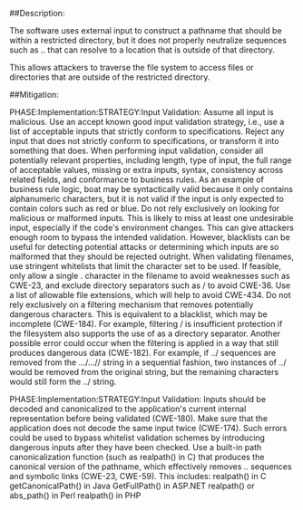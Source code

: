 ##Description:

The software uses external input to construct a pathname that should be within a restricted directory, but it does not properly neutralize sequences such as .. that can resolve to a location that is outside of that directory.

This allows attackers to traverse the file system to access files or directories that are outside of the restricted directory.

##Mitigation:


PHASE:Implementation:STRATEGY:Input Validation:
Assume all input is malicious. Use an accept known good input validation strategy, i.e., use a list of acceptable inputs that strictly conform to specifications. Reject any input that does not strictly conform to specifications, or transform it into something that does. When performing input validation, consider all potentially relevant properties, including length, type of input, the full range of acceptable values, missing or extra inputs, syntax, consistency across related fields, and conformance to business rules. As an example of business rule logic, boat may be syntactically valid because it only contains alphanumeric characters, but it is not valid if the input is only expected to contain colors such as red or blue. Do not rely exclusively on looking for malicious or malformed inputs. This is likely to miss at least one undesirable input, especially if the code's environment changes. This can give attackers enough room to bypass the intended validation. However, blacklists can be useful for detecting potential attacks or determining which inputs are so malformed that they should be rejected outright. When validating filenames, use stringent whitelists that limit the character set to be used. If feasible, only allow a single . character in the filename to avoid weaknesses such as CWE-23, and exclude directory separators such as / to avoid CWE-36. Use a list of allowable file extensions, which will help to avoid CWE-434. Do not rely exclusively on a filtering mechanism that removes potentially dangerous characters. This is equivalent to a blacklist, which may be incomplete (CWE-184). For example, filtering / is insufficient protection if the filesystem also supports the use of as a directory separator. Another possible error could occur when the filtering is applied in a way that still produces dangerous data (CWE-182). For example, if ../ sequences are removed from the .../...// string in a sequential fashion, two instances of ../ would be removed from the original string, but the remaining characters would still form the ../ string.

PHASE:Implementation:STRATEGY:Input Validation:
Inputs should be decoded and canonicalized to the application's current internal representation before being validated (CWE-180). Make sure that the application does not decode the same input twice (CWE-174). Such errors could be used to bypass whitelist validation schemes by introducing dangerous inputs after they have been checked. Use a built-in path canonicalization function (such as realpath() in C) that produces the canonical version of the pathname, which effectively removes .. sequences and symbolic links (CWE-23, CWE-59). This includes: realpath() in C getCanonicalPath() in Java GetFullPath() in ASP.NET realpath() or abs_path() in Perl realpath() in PHP

